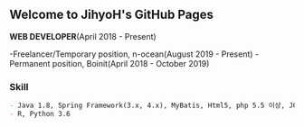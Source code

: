 ## Welcome to JihyoH's GitHub Pages

**WEB DEVELOPER**(April 2018 - Present)

-Freelancer/Temporary position, n-ocean(August 2019 - Present)
-Permanent position, Boinit(April 2018 - October 2019)

### Skill
```markdown
- Java 1.8, Spring Framework(3.x, 4.x), MyBatis, Html5, php 5.5 이상, JQuery, Ajax, JSTL, css, javascript(ES5, ES6)
- R, Python 3.6
